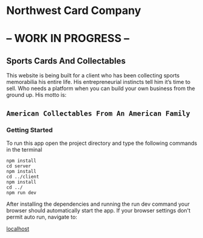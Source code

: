 # Northwest Card Company
# – WORK IN PROGRESS –

## Sports Cards And Collectables
This website is being built for a client who has been collecting sports memorabilia his entire life. His entrepreneurial instincts tell him it’s time to sell. Who needs a platform when you can build your own business from the ground up. His motto is:

## `American Collectables From An American Family`



### Getting Started 
To run this app open the project directory and type the following commands in the terminal 

```
npm install
cd server
npm install
cd ../client
npm install
cd ../
npm run dev
```

After installing the dependencies and running the run dev command your browser should automatically start the app. If your browser settings don't permit auto run, navigate to:

[localhost]("localhost:3000")


